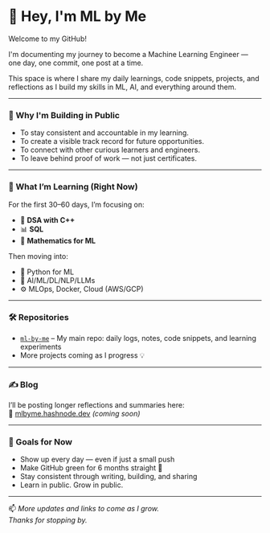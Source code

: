 # 👋 Hey, I'm ML by Me

Welcome to my GitHub!

I'm documenting my journey to become a Machine Learning Engineer — one day, one commit, one post at a time.

This space is where I share my daily learnings, code snippets, projects, and reflections as I build my skills in ML, AI, and everything around them.

---

### 🚀 Why I'm Building in Public

- To stay consistent and accountable in my learning.
- To create a visible track record for future opportunities.
- To connect with other curious learners and engineers.
- To leave behind proof of work — not just certificates.

---

### 📅 What I’m Learning (Right Now)

For the first 30–60 days, I’m focusing on:
- 🧠 **DSA with C++**
- 📊 **SQL**
- 📐 **Mathematics for ML**

Then moving into:
- 🐍 Python for ML
- 🤖 AI/ML/DL/NLP/LLMs
- ⚙️ MLOps, Docker, Cloud (AWS/GCP)

---

### 🛠️ Repositories

- [`ml-by-me`](https://github.com/mlbyme/ml-by-me) – My main repo: daily logs, notes, code snippets, and learning experiments
- More projects coming as I progress 💡

---

### ✍️ Blog

I’ll be posting longer reflections and summaries here:  
🔗 [mlbyme.hashnode.dev](https://mlbyme.hashnode.dev) *(coming soon)*


---

### 🧠 Goals for Now

- Show up every day — even if just a small push
- Make GitHub green for 6 months straight 💚
- Stay consistent through writing, building, and sharing
- Learn in public. Grow in public.

---

📫 *More updates and links to come as I grow.  
Thanks for stopping by.*

